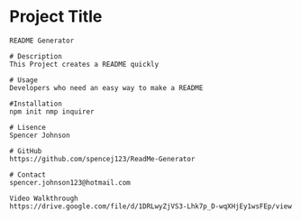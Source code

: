  # Project Title
    README Generator
    
    # Description
    This Project creates a README quickly
    
    # Usage
    Developers who need an easy way to make a README
    
    #Installation
    npm init nmp inquirer
    
    # Lisence
    Spencer Johnson
    
    # GitHub
    https://github.com/spencej123/ReadMe-Generator
    
    # Contact
    spencer.johnson123@hotmail.com
    
    Video Walkthrough
    https://drive.google.com/file/d/1DRLwyZjVS3-Lhk7p_D-wqXHjEy1wsFEp/view
  
